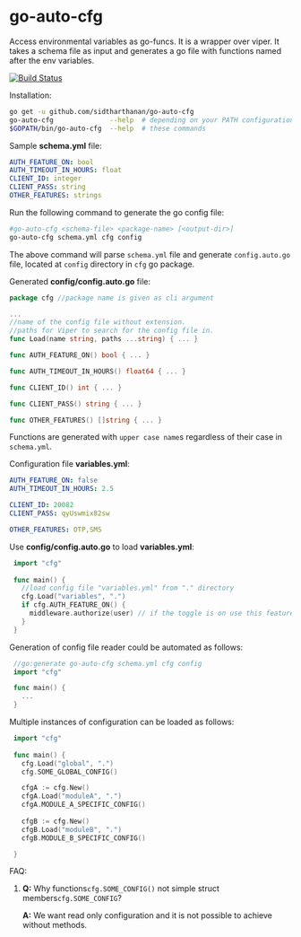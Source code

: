 # go-auto-cfg
Access environmental variables as go-funcs. It is a wrapper over viper. It takes a schema file as input and generates a go file with functions named after the env variables.

[![Build Status](https://travis-ci.org/sidtharthanan/go-auto-cfg.svg?branch=master)](https://travis-ci.org/sidtharthanan/go-auto-cfg)

Installation:
```bash
go get -u github.com/sidtharthanan/go-auto-cfg
go-auto-cfg              --help  # depending on your PATH configuration use either of
$GOPATH/bin/go-auto-cfg  --help  # these commands
```

Sample **schema.yml** file:
```yaml
AUTH_FEATURE_ON: bool
AUTH_TIMEOUT_IN_HOURS: float
CLIENT_ID: integer
CLIENT_PASS: string
OTHER_FEATURES: strings
```

Run the following command to generate the go config file:
```bash
#go-auto-cfg <schema-file> <package-name> [<output-dir>]
go-auto-cfg schema.yml cfg config
```
The above command will parse `schema.yml` file and generate `config.auto.go` file, located at `config` directory in `cfg` go package.

Generated **config/config.auto.go** file:
```go
package cfg //package name is given as cli argument

...
//name of the config file without extension.
//paths for Viper to search for the config file in.
func Load(name string, paths ...string) { ... }

func AUTH_FEATURE_ON() bool { ... }

func AUTH_TIMEOUT_IN_HOURS() float64 { ... }

func CLIENT_ID() int { ... }

func CLIENT_PASS() string { ... }

func OTHER_FEATURES() []string { ... }
```
Functions are generated with `upper case name`s regardless of their case in `schema.yml`.

Configuration file **variables.yml**:
```yaml
AUTH_FEATURE_ON: false
AUTH_TIMEOUT_IN_HOURS: 2.5

CLIENT_ID: 20082
CLIENT_PASS: qyUswmix82sw

OTHER_FEATURES: OTP,SMS
```

Use **config/config.auto.go** to load **variables.yml**:
```go
 import "cfg"
 
 func main() {
   //load config file "variables.yml" from "." directory
   cfg.Load("variables", ".")
   if cfg.AUTH_FEATURE_ON() {
     middleware.authorize(user) // if the toggle is on use this feature
   }
 }
```

Generation of config file reader could be automated as follows:

```go
 //go:generate go-auto-cfg schema.yml cfg config
 import "cfg"

 func main() {
   ...
 }
```

Multiple instances of configuration can be loaded as follows:
```go
 import "cfg"
 
 func main() {
   cfg.Load("global", ".")
   cfg.SOME_GLOBAL_CONFIG()

   cfgA := cfg.New()
   cfgA.Load("moduleA", ".")
   cfgA.MODULE_A_SPECIFIC_CONFIG()
   
   cfgB := cfg.New()
   cfgB.Load("moduleB", ".")
   cfgB.MODULE_B_SPECIFIC_CONFIG()

 }
```

FAQ:
1. **Q:** Why functions`cfg.SOME_CONFIG()` not simple struct members`cfg.SOME_CONFIG`?

   **A:** We want read only configuration and it is not possible to achieve without methods.
